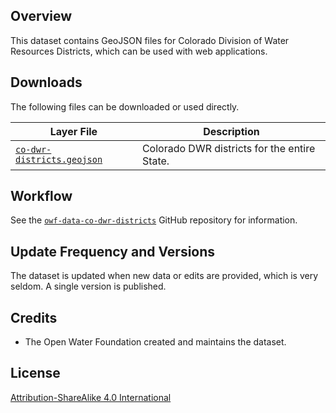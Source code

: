 ## Overview ##

This dataset contains GeoJSON files for Colorado Division of Water Resources Districts,
which can be used with web applications.

## Downloads ##

The following files can be downloaded or used directly.

| **Layer File** | **Description** |
| -- | -- |
| [`co-dwr-districts.geojson`](co-dwr-districts.geojson) | Colorado DWR districts for the entire State. |

## Workflow ##

See the [`owf-data-co-dwr-districts`](https://github.com/OpenWaterFoundation/owf-data-co-dwr-districts)
GitHub repository for information.

## Update Frequency and Versions ##

The dataset is updated when new data or edits are provided, which is very seldom.
A single version is published.

## Credits ##

* The Open Water Foundation created and maintains the dataset.

## License ##

[Attribution-ShareAlike 4.0 International](https://creativecommons.org/licenses/by-sa/4.0/)
